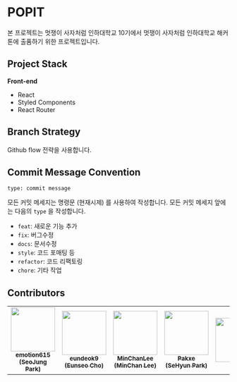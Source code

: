 # POPIT

본 프로젝트는 멋쟁이 사자처럼 인하대학교 10기에서 멋쟁이 사자처럼 인하대학교 해커톤에 출품하기 위한 프로젝트입니다.

## Project Stack

**Front-end**

- React
- Styled Components
- React Router

## Branch Strategy

Github flow 전략을 사용합니다.

## Commit Message Convention

```
type: commit message
```

모든 커밋 메세지는 명령문 (현재시제) 를 사용하여 작성합니다. 모든 커밋 메세지 앞에는 다음의 `type` 을 작성합니다.

- `feat`: 새로운 기능 추가
- `fix`: 버그수정
- `docs`: 문서수정
- `style`: 코드 포매팅 등
- `refactor`: 코드 리팩토링
- `chore`: 기타 작업

## Contributors

<table>
   <tr>
      <td align="center"><a href="https://github.com/emotion615"><img src="https://avatars.githubusercontent.com/u/102964287?v=4" width="100px;" alt=""/><br /><sub><b>emotion615<br/>(SeoJung Park)</b></sub></a></td>
      <td align="center"><a href="https://github.com/eundeok9"><img src="https://avatars.githubusercontent.com/u/100702397?v=4" width="100px;" alt=""/><br /><sub><b>eundeok9<br/>(Eunseo Cho)</b></sub></a></td>
      <td align="center"><a href="https://github.com/MinChanLee"><img src="https://avatars.githubusercontent.com/u/103028602?v=4" width="100px;" alt=""/><br /><sub><b>MinChanLee<br/>(MinChan Lee)</b></sub></a></td>
      <td align="center"><a href="https://github.com/pakxe"><img src="https://avatars.githubusercontent.com/u/64801796?v=4" width="100px;" alt=""/><br /><sub><b>Pakxe<br/>(SeHyun Park)</b></sub></a></td>
     <td align="center"><a href="https://github.com/devHudi"><img src="https://avatars.githubusercontent.com/u/11745691?v=4" width="100px;" alt=""/><br /><sub>
   </tr>
</table>
